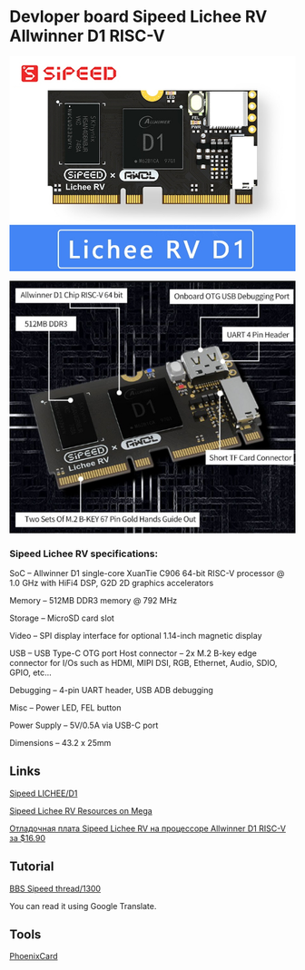 # Devloper board Sipeed Lichee RV Allwinner D1 RISC-V

[![Sipeed Lichee RV Allwinner D1 RISC-V](/Pics/sipeed-licheerv-1.jpg "Sipeed Lichee RV Allwinner D1 RISC-V")](/Pics/sipeed-licheerv-1.jpg "Sipeed Lichee RV Allwinner D1 RISC-V")

[![Sipeed Lichee RV Allwinner D1 RISC-V](/Pics/sipeed-licheerv-2.jpg "Sipeed Lichee RV Allwinner D1 RISC-V")](/Pics/sipeed-licheerv-2.jpg "Sipeed Lichee RV Allwinner D1 RISC-V")

### Sipeed Lichee RV specifications:

SoC – Allwinner D1 single-core XuanTie C906 64-bit RISC-V processor @ 1.0 GHz with HiFi4 DSP, G2D 2D graphics accelerators

Memory – 512MB DDR3 memory @ 792 MHz

Storage – MicroSD card slot

Video – SPI display interface for optional 1.14-inch magnetic display

USB – USB Type-C OTG port
Host connector – 2x M.2 B-key edge connector for I/Os such as HDMI, MIPI DSI, RGB, Ethernet, Audio, SDIO, GPIO, etc…

Debugging – 4-pin UART header, USB ADB debugging

Misc – Power LED, FEL button

Power Supply – 5V/0.5A via USB-C port

Dimensions – 43.2 x 25mm

## Links
[Sipeed LICHEE/D1](https://dl.sipeed.com/shareURL/LICHEE/D1)

[Sipeed Lichee RV Resources on Mega]( https://mega.nz/folder/lx4CyZBA#PiFhY7oSVQ3gp2ZZ_AnwYA)

[Отладочная плата Sipeed Lichee RV на процессоре Allwinner D1 RISC-V за $16.90]( https://devdotnet.org/post/sbc-sipeed-licheerv-na-allwinner-d1-risc-v/)

## Tutorial

[BBS Sipeed thread/1300](https://bbs.sipeed.com/thread/1300)

You can read it using Google Translate.

## Tools
[PhoenixCard](/Lichee_RV/tool/PhoenixCard.rar)


